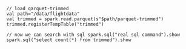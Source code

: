 	// load qarquet-trimmed
	val path="/data/flightdata"
	val trimmed = spark.read.parquet(s"$path/parquet-trimmed")
	trimmed.registerTempTable("trimmed")

	// now we can search with sql spark.sql("real sql command").show
	spark.sql("select count(*) from trimmed").show
